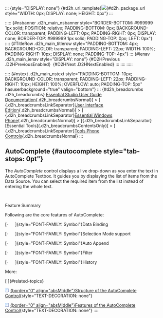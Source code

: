 ::: {style="DISPLAY: none"}
[](ms-xhelp:///?Id=d2h_url_template){#d2h_url_template}![](!package_url!){#d2h_package_url style="WIDTH: 0px; DISPLAY: none; HEIGHT: 0px"}
:::

::::: {#nsbanner .d2h_main_nsbanner style="BORDER-BOTTOM: #999999 1px solid; POSITION: relative; PADDING-BOTTOM: 0px; BACKGROUND-COLOR: transparent; PADDING-LEFT: 0px; PADDING-RIGHT: 0px; DISPLAY: none; BORDER-TOP: #999999 1px solid; PADDING-TOP: 0px; LEFT: 0px"}
:::: {#TitleRow .d2h_main_titlerow style="PADDING-BOTTOM: 4px; BACKGROUND-COLOR: transparent; PADDING-LEFT: 22px; WIDTH: 100%; PADDING-RIGHT: 10px; DISPLAY: none; PADDING-TOP: 4px"}
::: {#ienav .d2h_main_ienav style="DISPLAY: none"}
[](ms-xhelp:///?Id=785aeb70-aa68-45ce-9666-964f209e58fd){#D2HPrevious .D2HPreviousEnabled}  [](ms-xhelp:///?Id=f72a826c-f579-4d12-b87d-139724248bcd){#D2HNext .D2HNextEnabled}
:::
::::
:::::

:::: {#nstext .d2h_main_nstext style="PADDING-BOTTOM: 10px; BACKGROUND-COLOR: transparent; PADDING-LEFT: 22px; PADDING-RIGHT: 10px; HEIGHT: 100%; OVERFLOW: auto; PADDING-TOP: 5px" hasuserbackground="true" valign="bottom"}
::: {#d2h_breadcrumbs .d2h_breadcrumbs}
[Essential Studio User Guide Documentation](ms-xhelp:///?Id=12457748-09e3-4d74-a240-8e049cedf030){.d2h_breadcrumbsNormal}[ \> ]{.d2h_breadcrumbsLinkSeparator}[User Interface Edition](ms-xhelp:///?Id=c29296b7-531c-413b-a0ec-488ca1f7f669){.d2h_breadcrumbsNormal}[ \> ]{.d2h_breadcrumbsLinkSeparator}[Essential Windows Phone](ms-xhelp:///?Id=5ea1999c-4eff-4775-b84e-407dc825f555){.d2h_breadcrumbsNormal}[ \> ]{.d2h_breadcrumbsLinkSeparator}[Essential Tools]{.d2h_breadcrumbsContentsOnly}[ \> ]{.d2h_breadcrumbsLinkSeparator}[Tools Phone Controls](ms-xhelp:///?Id=785aeb70-aa68-45ce-9666-964f209e58fd){.d2h_breadcrumbsNormal}
:::

## AutoComplete {#autocomplete style="tab-stops: 0pt"}

The *AutoComplete* control displays a live drop-down as you enter the text in AutoComplete Textbox. It guides you by displaying the list of items from the Data Source. You can select the required item from the list instead of entering the whole text.

 

Feature Summary

Following are the core features of AutoComplete:

[·      ]{style="FONT-FAMILY: Symbol"}Data Binding

[·      ]{style="FONT-FAMILY: Symbol"}Selection Mode support

[·      ]{style="FONT-FAMILY: Symbol"}Auto Append

[·      ]{style="FONT-FAMILY: Symbol"}Filter

[·      ]{style="FONT-FAMILY: Symbol"}History

More:

[ ]{#related-topics}

[![](button.gif){border="0" align="absMiddle"}Structure of the AutoComplete Control](ms-xhelp:///?Id=f72a826c-f579-4d12-b87d-139724248bcd){style="TEXT-DECORATION: none"}

[![](button.gif){border="0" align="absMiddle"}Features of the AutoComplete Control](ms-xhelp:///?Id=3b9a4ff6-0467-4759-8b51-1d4fe1a90292){style="TEXT-DECORATION: none"}
::::
